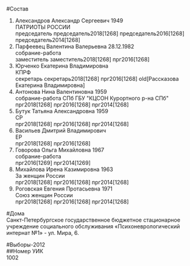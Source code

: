 #Состав  
1. Александров Александр Сергеевич 1949  
    ПАТРИОТЫ РОССИИ  
    председатель председатель2018[1268] председатель2016[1268] председатель2014[1268]  
2. Парфеевец Валентина Валерьевна 28.12.1982  
    собрание-работа  
    заместитель заместитель2018[1268] прг2016[1268]  
3. Юрченко Екатерина Владимировна  
    КПРФ  
    секретарь секретарь2018[1268] прг2016[1268] old[Рассказова Екатерина Владимировна]  
4. Антонова Нина Валентиновна 1959  
    собрание-работа СПб ГБУ "КЦСОН Курортного р-на СПб"  
    прг2018[1268] прг2016[1268] прг2014[1268]  
5. Бутук Татьяна Александровна 1959  
    СР  
    прг2018[1268] прг2016[1268] прг2014[1268]  
6. Васильев Дмитрий Владимирович  
    ЕР  
    прг2018[1268] прг2016[1268]  
7. Говорова Ольга Михайловна 1967  
    собрание-работа  
    прг2016[1269] прг2014[1269]  
8. Михайлова Ирена Казимировна 1963  
    За женщин России  
    прг2018[1268] прг2016[1268] прг2014[1268]  
9. Роговская Евгения Протасьевна 1971  
    Союз женщин России  
    прг2018[1268] прг2016[1268] прг2014[1268]  
  
#Дома  
Санкт-Петербургское государственное бюджетное  стационарное учреждение социального обслуживания «Психоневрологический интернат №1» - ул. Мира, 6.  
  
#Выборы-2012  
##Номер УИК  
1002  
